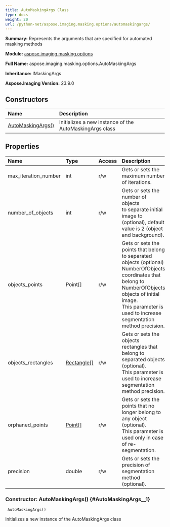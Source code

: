```yaml
---
title: AutoMaskingArgs Class
type: docs
weight: 20
url: /python-net/aspose.imaging.masking.options/automaskingargs/
---
```


**Summary:** Represents the arguments that are specified for automated masking methods

**Module:** [aspose.imaging.masking.options](/imaging/python-net/aspose.imaging.masking.options/)

**Full Name:** aspose.imaging.masking.options.AutoMaskingArgs

**Inheritance:** IMaskingArgs

**Aspose.Imaging Version:** 23.9.0

## **Constructors**
| **Name** | **Description** |
| :- | :- |
| [AutoMaskingArgs()](#AutoMaskingArgs__1) | Initializes a new instance of the AutoMaskingArgs class |
## **Properties**
| **Name** | **Type** | **Access** | **Description** |
| :- | :- | :- | :- |
| max_iteration_number | int | r/w | Gets or sets the maximum number of iterations. |
| number_of_objects | int | r/w | Gets or sets the number of objects<br/>            to separate initial image to (optional), default value is 2 (object and background). |
| objects_points | Point[] | r/w | Gets or sets the points that belong to separated objects (optional)<br/>            NumberOfObjects coordinates that belong to NumberOfObjects objects of initial image.<br/>            This parameter is used to increase segmentation method precision. |
| objects_rectangles | [Rectangle[]](/imaging/python-net/aspose.imaging/rectangle) | r/w | Gets or sets the objects rectangles that belong to separated objects (optional).<br/>            This parameter is used to increase segmentation method precision. |
| orphaned_points | [Point[]](/imaging/python-net/aspose.imaging/point) | r/w | Gets or sets the points that no longer belong to any object (optional).<br/>            This parameter is used only in case of re-segmentation. |
| precision | double | r/w | Gets or sets the precision of segmentation method (optional). |


### Constructor: AutoMaskingArgs() {#AutoMaskingArgs__1}


```
 AutoMaskingArgs() 
```

Initializes a new instance of the AutoMaskingArgs class

